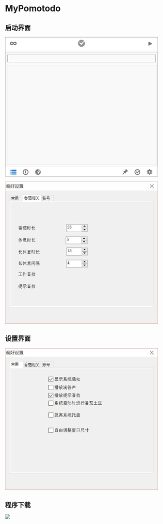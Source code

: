 # MyPomotodo

## 启动界面

![](/assets/8.jpg)

![](/assets/10.jpg)

## 设置界面

![](/assets/9.jpg)

## 程序下载

![](/assets/MyPomotodo.ico)

